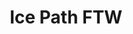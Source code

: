 ---
title: Ice Path FTW
layout: deck
era: 2017
description: 1st Place World Championships - Seniors - Zachary Bokhari
achievements:
  - position: 1st
    competition: World Championships
    division: Seniors
    player: Zachary Bokhari
links:
  - href: https://bulbapedia.bulbagarden.net/wiki/Ice_Path_FTW_(TCG)
    title: Bulbapedia
  - href: https://limitlesstcg.com/decks/list/13620
    title: Limitless Page
cards:
  pokemon:
    - name: Alolan Vulpix
      set: GRI
      number: 21
      quantity: 4
    - name: Alolan Ninetales-GX
      set: GRI
      number: 22
      quantity: 3
    - name: Remoraid
      set: BKT
      number: 31
      quantity: 2
    - name: Octillery
      set: BKT
      number: 33
      quantity: 2
    - name: Tapu Lele-GX
      set: GRI
      number: 60
      quantity: 2
    - name: Tapu Koko
      set: SMP
      number: 30
      quantity: 1
    - name: Sudowoodo
      set: GRI
      number: 66
      quantity: 1
    - name: Giratina
      set: XYP
      number: 184
      quantity: 1
  trainers:
    - name: Professor Sycamore
      set: BKP
      number: 107
      quantity: 4
    - name: N
      set: FCO
      number: 105
      quantity: 3
    - name: Guzma
      set: BUS
      number: 115
      quantity: 2
    - name: Pokémon Center Lady
      set: FLF
      number: 93
      quantity: 1
    - name: Karen
      set: XYP
      number: 177
      quantity: 1
    - name: Brigette
      set: BKT
      number: 134
      quantity: 1
    - name: Professor Kukui
      set: SUM
      number: 128
      quantity: 1
    - name: Ultra Ball
      set: SUM
      number: 135
      quantity: 4
    - name: Aqua Patch
      set: GRI
      number: 119
      quantity: 4
    - name: VS Seeker
      set: PHF
      number: 109
      quantity: 3
    - name: Field Blower
      set: GRI
      number: 125
      quantity: 1
    - name: Choice Band
      set: GRI
      number: 121
      quantity: 3
    - name: Float Stone
      set: BKT
      number: 137
      quantity: 2
    - name: Rough Seas
      set: PRC
      number: 137
      quantity: 3
  energy:
    - name: Double Colorless Energy
      set: SUM
      number: 136
      quantity: 4
    - name: Water Energy
      set: SUM
      number: W
      quantity: 7
---